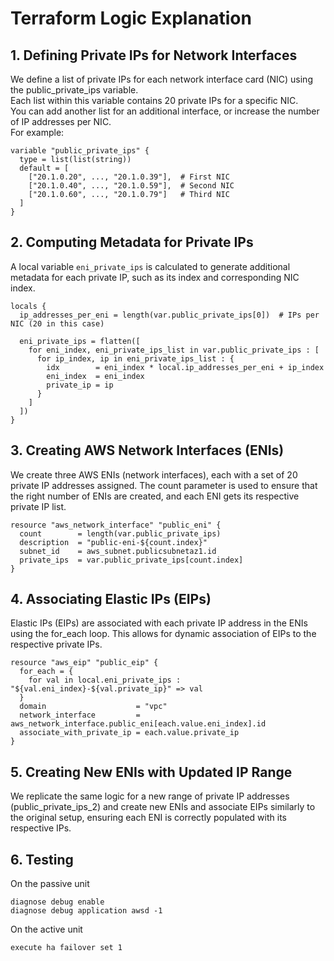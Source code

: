 # Terraform Logic Explanation
## 1. Defining Private IPs for Network Interfaces
We define a list of private IPs for each network interface card (NIC) using the public_private_ips variable. <br>
Each list within this variable contains 20 private IPs for a specific NIC. <br>
You can add another list for an additional interface, or increase the number of IP addresses per NIC. <br>
For example:
```
variable "public_private_ips" {
  type = list(list(string))
  default = [
    ["20.1.0.20", ..., "20.1.0.39"],  # First NIC
    ["20.1.0.40", ..., "20.1.0.59"],  # Second NIC
    ["20.1.0.60", ..., "20.1.0.79"]   # Third NIC
  ]
}
```
## 2. Computing Metadata for Private IPs
A local variable `eni_private_ips` is calculated to generate additional metadata for each private IP, such as its index and corresponding NIC index.
```
locals {
  ip_addresses_per_eni = length(var.public_private_ips[0])  # IPs per NIC (20 in this case)

  eni_private_ips = flatten([
    for eni_index, eni_private_ips_list in var.public_private_ips : [
      for ip_index, ip in eni_private_ips_list : {
        idx        = eni_index * local.ip_addresses_per_eni + ip_index
        eni_index  = eni_index
        private_ip = ip
      }
    ]
  ])
}
```
## 3. Creating AWS Network Interfaces (ENIs)

We create three AWS ENIs (network interfaces), each with a set of 20 private IP addresses assigned. The count parameter is used to ensure that the right number of ENIs are created, and each ENI gets its respective private IP list.

```
resource "aws_network_interface" "public_eni" {
  count        = length(var.public_private_ips)
  description  = "public-eni-${count.index}"
  subnet_id    = aws_subnet.publicsubnetaz1.id
  private_ips  = var.public_private_ips[count.index]
}
```
## 4. Associating Elastic IPs (EIPs)

Elastic IPs (EIPs) are associated with each private IP address in the ENIs using the for_each loop. This allows for dynamic association of EIPs to the respective private IPs.

```
resource "aws_eip" "public_eip" {
  for_each = {
    for val in local.eni_private_ips : "${val.eni_index}-${val.private_ip}" => val
  }
  domain                    = "vpc"
  network_interface         = aws_network_interface.public_eni[each.value.eni_index].id
  associate_with_private_ip = each.value.private_ip
}
```
## 5. Creating New ENIs with Updated IP Range

We replicate the same logic for a new range of private IP addresses (public_private_ips_2) and create new ENIs and associate EIPs similarly to the original setup, ensuring each ENI is correctly populated with its respective IPs.

## 6. Testing
On the passive unit
```
diagnose debug enable
diagnose debug application awsd -1
```
On the active unit
```
execute ha failover set 1
```
